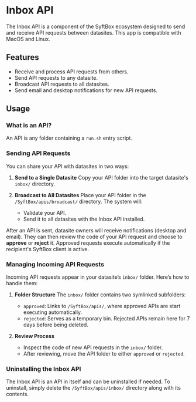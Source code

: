 # Inbox API

The Inbox API is a component of the SyftBox ecosystem designed to send and receive API requests between datasites. This app is compatible with MacOS and Linux.

## Features

* Receive and process API requests from others.
* Send API requests to any datasite.
* Broadcast API requests to all datasites.
* Send email and desktop notifications for new API requests.

## Usage

### What is an API?

An API is any folder containing a `run.sh` entry script.

### Sending API Requests

You can share your API with datasites in two ways:

1. **Send to a Single Datasite**
   Copy your API folder into the target datasite's `inbox/` directory.

2. **Broadcast to All Datasites**
   Place your API folder in the `/SyftBox/apis/broadcast/` directory.
   The system will:
   * Validate your API.
   * Send it to all datasites with the Inbox API installed.

After an API is sent, datasite owners will receive notifications (desktop and email). They can then review the code of your API request and choose to **approve** or **reject** it. Approved requests execute automatically if the recipient's SyftBox client is active.

### Managing Incoming API Requests

Incoming API requests appear in your datasite’s `inbox/` folder. Here’s how to handle them:

1. **Folder Structure**
   The `inbox/` folder contains two symlinked subfolders:
   * `approved`: Links to `/SyftBox/apis/`, where approved APIs are start executing automatically.
   * `rejected`: Serves as a temporary bin. Rejected APIs remain here for 7 days before being deleted.

2. **Review Process**
   * Inspect the code of new API requests in the `inbox/` folder.
   * After reviewing, move the API folder to either `approved` or `rejected`.

### Uninstalling the Inbox API

The Inbox API is an API in itself and can be uninstalled if needed. To uninstall, simply delete the `/SyftBox/apis/inbox/` directory along with its contents.
